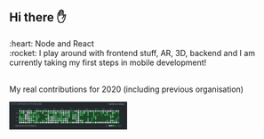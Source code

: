 ## Hi there :hand:
<div align="left">
:heart: Node and React
<br />
:rocket: I play around with frontend stuff, AR, 3D, backend and I am currently taking my first steps in mobile development!
</div>
<br />
<p>My real contributions for 2020 (including previous organisation)</p>
<div>
<img height="50" alt="2020 contributions" src="https://raw.githubusercontent.com/KacperBiedka/KacperBiedka/master/images/2020.png">
</div>
<!--**KacperBiedka/KacperBiedka** is a ✨ _special_ ✨ repository because its `README.md` (this file) appears on your GitHub profile.

Here are some ideas to get you started:

- 🔭 I’m currently working on ...
- 🌱 I’m currently learning ...
- 👯 I’m looking to collaborate on ...
- 🤔 I’m looking for help with ...
- 💬 Ask me about ...
- 📫 How to reach me: ...
- 😄 Pronouns: ...
- ⚡ Fun fact: ...
-->
